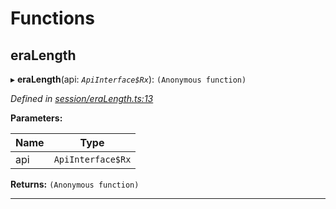 

# Functions

<a id="eralength"></a>

##  eraLength

▸ **eraLength**(api: *`ApiInterface$Rx`*): `(Anonymous function)`

*Defined in [session/eraLength.ts:13](https://github.com/polkadot-js/api/blob/9373e5d/packages/api-derive/src/session/eraLength.ts#L13)*

**Parameters:**

| Name | Type |
| ------ | ------ |
| api | `ApiInterface$Rx` |

**Returns:** `(Anonymous function)`

___

